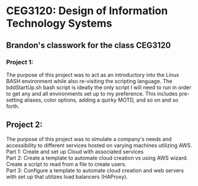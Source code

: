# CEG3120:  Design of Information Technology Systems
## Brandon's classwork for the class CEG3120
### Project 1:
The purpose of this project was to act as an introductory into the Linux BASH environment while also re-visiting the scripting language.  The bddStartUp.sh bash script is ideally the only script I will need to run in order to get any and all environments set up to my preference.  This includes pre-setting aliases, color options, adding a quirky MOTD, and so on and so forth.

## Project 2:
The purpose of this project was to simulate a company's needs and accessibility to different services hosted on varying machines utilizing AWS.  
Part 1:  Create and set up Cloud with associated services  
Part 2:  Create a template to automate cloud creation vs using AWS wizard.  Create a script to read from a file to create users.  
Part 3:  Configure a template to automate cloud creation and web servers with set up that utilizes load balancers (HAProxy).  
